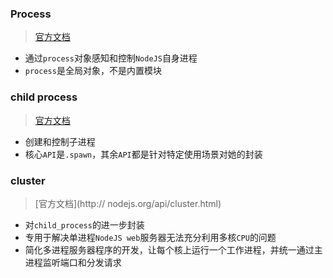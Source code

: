 ### Process
 > [官方文档](http://nodejs.org/api/process.html)

 * 通过`process`对象感知和控制`NodeJS`自身进程
 * `process`是全局对象，不是内置模块

 ### child process

 > [官方文档](http://nodejs.org/api/child_process.html)

 * 创建和控制子进程
 * 核心`API`是`.spawn`，其余`API`都是针对特定使用场景对她的封装

 ### cluster

 > [官方文档](http:// nodejs.org/api/cluster.html)

 * 对`child_process`的进一步封装
 * 专用于解决单进程`NodeJS web`服务器无法充分利用多核`CPU`的问题
 * 简化多进程服务器程序的开发，让每个核上运行一个工作进程，并统一通过主进程监听端口和分发请求